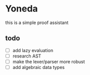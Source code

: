 # Yoneda
this is a simple proof assistant

## todo
- [ ] add lazy evaluation
- [ ] research AST
- [ ] make the lexer/parser more robust
- [ ] add algebraic data types
